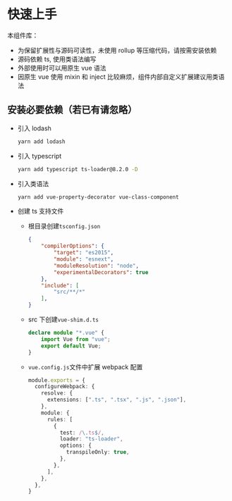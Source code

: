 # 快速上手

本组件库：
- 为保留扩展性与源码可读性，未使用 rollup 等压缩代码，请按需安装依赖
- 源码依赖 ts, 使用类语法编写
- 外部使用时可以用原生 vue 语法
- 因原生 vue 使用 mixin 和 inject 比较麻烦，组件内部自定义扩展建议用类语法

## 安装必要依赖（若已有请忽略）

- 引入 lodash

   ```bash
   yarn add lodash
   ```

- 引入 typescript

   ```bash
   yarn add typescript ts-loader@8.2.0 -D
   ```

- 引入类语法

   ```bash
   yarn add vue-property-decorator vue-class-component
   ```

- 创建 ts 支持文件
  - 根目录创建`tsconfig.json`

    ```json
    {
        "compilerOptions": {
            "target": "es2015",
            "module": "esnext",
            "moduleResolution": "node",
            "experimentalDecorators": true
        },
        "include": [
            "src/**/*"
        ],
    }
    ```

  - src 下创建`vue-shim.d.ts`

    ```ts
    declare module "*.vue" {
        import Vue from "vue";
        export default Vue;
    }
    ```

  - `vue.config.js`文件中扩展 webpack 配置

    ```ts
    module.exports = {
      configureWebpack: {
        resolve: {
          extensions: [".ts", ".tsx", ".js", ".json"],
        },
        module: {
          rules: [
            {
              test: /\.ts$/,
              loader: "ts-loader",
              options: {
                transpileOnly: true,
              },
            },
          ],
        },
      },
    }
    ```
